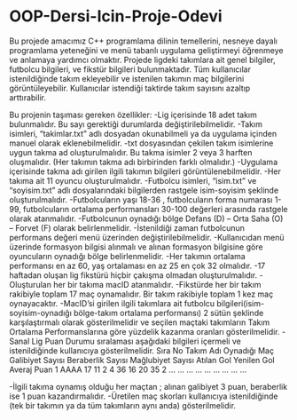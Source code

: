 # OOP-Dersi-Icin-Proje-Odevi
  Bu projede amacımız C++ programlama dilinin temellerini, nesneye dayalı programlama yeteneğini ve menü tabanlı uygulama geliştirmeyi öğrenmeye ve anlamaya yardımcı olmaktır. Projede ligdeki takımlara ait genel bilgiler, futbolcu bilgileri, ve fikstür bilgileri bulunmaktadır. Tüm kullanıcılar istenildiğinde takım ekleyebilir ve istenilen takımın maç bilgilerini görüntüleyebilir. Kullanıcılar istendiği taktirde takım sayısını azaltıp arttırabilir.
 
Bu projenin taşıması gereken özellikler:
-Lig içerisinde 18 adet takım bulunmalıdır. Bu sayı gerektiği durumlarda değiştirilebilmelidir.
-Takım isimleri, “takimlar.txt” adlı dosyadan okunabilmeli ya da uygulama içinden manuel olarak eklenebilmelidir.
-txt dosyasından çekilen takım isimlerine uygun takma ad oluşturulmalıdır. Bu takma isimler 2 veya 3 harften oluşmalıdır. (Her takımın takma adı birbirinden farklı olmalıdır.) 
-Uygulama içerisinde takma adı girilen ilgili takımın bilgileri görüntülenebilmelidir.
-Her takıma ait 11 oyuncu oluşturulmalıdır.
-Futbolcu isimleri, “isim.txt” ve “soyisim.txt” adlı dosyalarındaki bilgilerden rastgele isim-soyisim şeklinde oluşturulmalıdır.
-Futbolcuların yaşı 18-36 , futbolcuların forma numarası 1-99, futbolcuların ortalama performansları 30-100 değerleri arasında rastgele olarak atanmalıdır.
-Futbolcunun oynadığı bölge Defans (D) – Orta Saha (O) – Forvet (F) olarak belirlenmelidir.
-İstenildiği zaman futbolcunun performans değeri menü üzerinden değiştirilebilmelidir.
-Kullanıcıdan menü üzerinde formasyon bilgisi alınmalı ve alınan formasyon bilgisine göre oyuncuların oynadığı bölge belirlenmelidir.
-Her takımın ortalama performansı en az 60, yaş ortalaması en az 25 en çok 32 olmalıdır.
-17 haftadan oluşan lig fikstürü hiçbir çakışma olmadan oluşturulmalıdır.
-Oluşturulan her bir takıma macID atanmalıdır.
-Fikstürde her bir takım rakibiyle toplam 17 maç oynamalıdır. Bir takım rakibiyle toplam 1 kez maç oynayacaktır.
-MacID’si girilen ilgili takımlara ait futbolcu bilgileri(isim-soyisim-oynadığı bölge-takım ortalama performansı) 2 sütün şeklinde karşılaştırmalı olarak gösterilmelidir ve seçilen maçtaki takımların Takım Ortalama Performanslarına göre yüzdelik kazanma oranları gösterilmelidir.
-Sanal Lig Puan Durumu sıralaması aşağıdaki bilgileri içermeli  ve istenildiğinde kullanıcıya gösterilmelidir.
Sıra No	Takım Adı	Oynadığı Maç	Galibiyet Sayısı	Beraberlik Sayısı	Mağlubiyet Sayısı	Atılan Gol	Yenilen Gol	Averaj	Puan
1	       AAAA	      17	            11	                2	              4	                36	        16	      20	   35
2	        …	        …	              …	                  …	            …	                 …	        …	        …	     …

-İlgili takıma oynamış olduğu her maçtan ; alınan galibiyet 3 puan, beraberlik ise 1 puan kazandırmalıdır.
-Üretilen maç skorları kullanıcıya istenildiğinde (tek bir takımın ya da tüm takımların aynı anda) gösterilmelidir.

